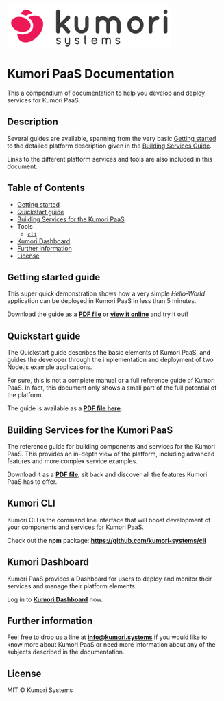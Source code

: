 [![Kumori Logo](assets/_kumori_logo_with_name_mini.png?raw=true)](https://kumori.systems)

# Kumori PaaS Documentation

This a compendium of documentation to help you develop and deploy services for
Kumori PaaS.


## Description

Several guides are available, spanning from the very basic [Getting started](#getting-started-guide)
to the detailed platform description given in the [Building Services Guide](#building-services-for-the-kumori-paas).

Links to the different platform services and tools are also included in this
document.


## Table of Contents

* [Getting started](#getting-started-guide)
* [Quickstart guide](#quickstart-guide)
* [Building Services for the Kumori PaaS](#building-services-for-the-kumori-paas)
* Tools
  * [`cli`](#kumori-cli)
* [Kumori Dashboard](#kumori-dashboard)
* [Further information](#further-information)
* [License](#license)


## Getting started guide
This super quick demonstration shows how a very simple *Hello-World* application
can be deployed in Kumori PaaS in less than 5 minutes.

Download the guide as a [**PDF file**](01-getting-started/manual.pdf) or
[**view it online**](01-getting-started/manual.adoc) and try it out!


## Quickstart guide

The Quickstart guide describes the basic elements of Kumori PaaS, and guides the
developer through the implementation and deployment of two Node.js example
applications.

For sure, this is not a complete manual or a full reference guide of Kumori
PaaS. In fact, this document only shows a small part of the full potential of
the platform.

The guide is available as a [**PDF file here**](02-quickstart-guide/manual.pdf).


## Building Services for the Kumori PaaS

The reference guide for building components and services for the Kumori PaaS.
This provides an in-depth view of the platform, including advanced features and
more complex service examples.

Download it as a [**PDF file**](03-building-services/manual.pdf), sit back and
discover all the features Kumori PaaS has to offer.


## Kumori CLI

Kumori CLI is the command line interface that will boost development of your
components and services for Kumori PaaS.

Check out the **npm** package: **https://github.com/kumori-systems/cli**


## Kumori Dashboard

Kumori PaaS provides a Dashboard for users to deploy and monitor their services
and manage their platform elements.

Log in to [**Kumori Dashboard**](https://dashboard.baco.kumori.cloud) now.


## Further information

Feel free to drop us a line at **info@kumori.systems** if you would like to know
more about Kumori PaaS or need more information about any of the subjects
described in the documentation.


## License

MIT © Kumori Systems
